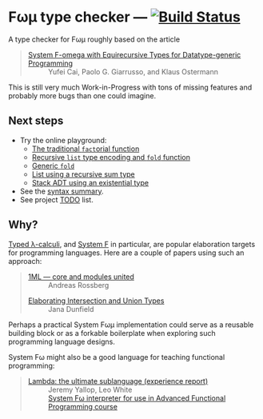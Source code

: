 # Fωμ type checker &mdash; [![Build Status](https://travis-ci.org/polytypic/f-omega-mu.svg?branch=main)](https://travis-ci.org/polytypic/f-omega-mu)

A type checker for Fωμ roughly based on the article

<blockquote>
  <dl>
    <dt>
      <a href="https://dl.acm.org/doi/10.1145/2914770.2837660">
        System F-omega with Equirecursive Types for Datatype-generic Programming
      </a>
    </dt>
    <dd>Yufei Cai, Paolo G. Giarrusso, and Klaus Ostermann</dd>
  </dl>
</blockquote>

This is still very much Work-in-Progress with tons of missing features and
probably more bugs than one could imagine.

## Next steps

- Try the online playground:
  - [The traditional `fact`orial function](https://polytypic.github.io/f-omega-mu/#MQAgKgFgpiAuBOBDAJgS1qg9gO0QGxAAMAzRAY1kM3lXxGIFdsKtsAoNvKWe8ngXhCAe4FIUAXKmyxASYSTYAOjYgQgbuBsEqYuXLUxENhCATIhABGJdtjQDZ7SCh4AzjAMAqXhRAAKAwFpTAShBJNlEeAFYgA)
  - [Recursive `list` type encoding and `fold` function](https://polytypic.github.io/f-omega-mu/#MQAgSgpgxgrgTgZwJYDcIgAYBskIC4Yh4CeADuhAHZQD2AJkpQOYgCGldmAZjVnYVxjU8SGpQBQ4rBDxEy6HPhABeEIG7gPADpAPcCKtgACI4mgN6UkWAFwg4AGhC1KCK7MBJhCD0g3cAL6frIRklpWTMsFRBAbOAtCKM1KAtTcytbezEnIj8PV2tvTShNUICJYNTHcKjNNQALOgstDUsszRjK+MTLazsHdOysvx88vLSQGqIwwKkZEB4+cuijbRnagApsuH6ASn7M3Fk1yq5KOu2vSoAvC1iADycm8RAQG4BtOABdEHbws67h1TUruqVG4WJpLaaUEDLQ6PEBnLY3XwTEqkJAAfQYTCQeAQ4W6T0YeHeAGZIXiCe8AIyktL4yiEkAAFmpjlp9Kpy1CrNeGx5WwmSy5XMh-wsBMqTjFVxAAGoQAgtgAGEAo9FITHYoA)
  - [Generic `fold`](https://polytypic.github.io/f-omega-mu/#MQAg4gpgdhBOCWBjEADAZgewDYBMUCh8sIAXEEgTwAcIQAxAVykRI1hAF4RBu4DQC4AVICTCAQDpAAEQBDCQCNRACkkghIGQEplIeWhBKVO9SHhRCxMplyd8IEIGzgfsLG8AtpKp96TFmxBpR1mztpbkksAHMIGVhJDx09XX9AwMAe4BwMOmwcD2TtDRVpAKSbbgA3bNzEoqTQiKilbVcqAG0ctDUAXSbJdpA0jMsSjWNCCxwgA)
  - [List using a recursive sum type](https://polytypic.github.io/f-omega-mu/#MQAgMglgzgLiCuUIDsDmICGIBOBTAxvNkgG64hTwC2IMAngA64BQzANrnPUyG9HAF4QgbuAAFgBMAdIB7gGG0kBtZBDYAuEAG8AvgBoQ+APbIo6jRL1ytAXRApWHOMrYghgbOAYipy81aQ6vrC0NnbsnPpGUN7ukmLiqh7CcqoBXIqGxt5m4hZsvv78QbbI9mEoAGYoEDC4APJlUQkS8TJJKbSS6VAKMDYStM4hDrQYANa4AHINLaMT6ihwgEmEvAWLy4EezCAiyKrzMQAeJm0bW1sQ9cgggCZEIAAMtKK4xaenTt1Wm6e4bFAsL1uHfQYX6aT7-EBeITCAD6qm0kjePR0YP+nW8wnwcKatBy+XWWg6EXe+kkfQAFDAZpMycgALQARgAlCS5IyUVtfCFKWNxgpYNgUKgbABWEBk8qVap1PkwAVoGwAIgAYoBJ4GkCsZQA)
  - [Stack ADT using an existential type](https://polytypic.github.io/f-omega-mu/#MQAgygLghgxg1iAggEQCogK4GcCWA7AcxCjxAFMAPHLCMvCHKAGxAgE8AHMgKG6bIitOZEAHsODUaQC8IQN3AANwB0AbTxSyALhABvAL4AaEFlEBbLSAUBdEPj4ChXEE2qDZipYB7gFzVV4cTNr6RjBSWEEAFgAm2gpGEIHOrno2dvaC7E6QsAiygMBEEJoAVCCASYQgRUo63CDkphJs2oAARMqCcTUgHNgRzcoKZayWA20GHRzivUptA+KSpDoKzBgWccbQ8Nptetx6tni8-BCAUAxgAPQ0OYDQDNJH1bVk9ewgsoDZwMpqAc+6u9o+bVajWpdLARL5vJRyCiaZSQ8J-SyqUJ4LBfHTRL4UeIsWQULA-JI0SwAsbiMEw3GaeHKXEgGBQLAiO61ED+bHyAD6mn0Sg6zJAag0qPxsxwUl0iyYy1iRguGwJW2JfKRKPcACcudFpaxElS9Dy+bUVCZzKiJcsvqqlNEZetciBLQlhRJRfMzSsbTlfq5LCkOts9NpsvBTn9LmlDsR2bK7WAlMCIip8BAbAAWEAAClj8cT9BsAEYM1nujnkyAAMyFpQPBolqwASgbewODggonZ8Neyk8rfbrk00aG5SpEPCA+UHSz4hU1mMtPpjN5LMF7k53MXhtZQpAXsJ1kBzONIjVXLdWuj2jHevX-OVqPRsktbqxXx78Mt0fxVKsfqb3FfrlrSNoyAA)
- See the [syntax summary](SYNTAX.md).
- See project [TODO](TODO.md) list.

## Why?

[Typed λ-calculi](https://en.wikipedia.org/wiki/Typed_lambda_calculus), and
[System F](https://en.wikipedia.org/wiki/System_F) in particular, are popular
elaboration targets for programming languages. Here are a couple of papers using
such an approach:

<blockquote>
  <dl>
    <dt><a href="https://people.mpi-sws.org/~rossberg/1ml/">1ML — core and modules united</a></dt>
    <dd>Andreas Rossberg</dd>
  </dl>
  <dl>
    <dt><a href="https://arxiv.org/abs/1206.5386">Elaborating Intersection and Union Types</a>
    <dd>Jana Dunfield</dd>
  </dl>
</blockquote>

Perhaps a practical System Fωμ implementation could serve as a reusable building
block or as a forkable boilerplate when exploring such programming language
designs.

System Fω might also be a good language for teaching functional programming:

<blockquote>
  <dl>
    <dt><a href="https://dl.acm.org/doi/abs/10.1145/3342713">Lambda: the ultimate sublanguage (experience report)</a></dt>
    <dd>Jeremy Yallop, Leo White<br><a href="https://github.com/ocamllabs/fomega">System Fω interpreter for use in Advanced Functional Programming course</a><dd>
  </dl>
</blockquote>
